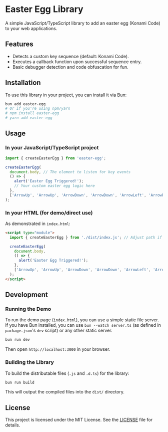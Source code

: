 # Easter Egg Library

A simple JavaScript/TypeScript library to add an easter egg (Konami Code) to your web applications.

## Features

- Detects a custom key sequence (default: Konami Code).
- Executes a callback function upon successful sequence entry.
- Basic debugger detection and code obfuscation for fun.

## Installation

To use this library in your project, you can install it via Bun:

```bash
bun add easter-egg
# Or if you're using npm/yarn
# npm install easter-egg
# yarn add easter-egg
```

## Usage

### In your JavaScript/TypeScript project

```typescript
import { createEasterEgg } from 'easter-egg';

createEasterEgg(
  document.body, // The element to listen for key events
  () => {
    alert('Easter Egg Triggered!');
    // Your custom easter egg logic here
  },
  ['ArrowUp', 'ArrowUp', 'ArrowDown', 'ArrowDown', 'ArrowLeft', 'ArrowRight', 'ArrowLeft', 'ArrowRight', 'b', 'a'] // Konami Code
);
```

### In your HTML (for demo/direct use)

As demonstrated in `index.html`:

```html
<script type="module">
  import { createEasterEgg } from './dist/index.js'; // Adjust path if necessary

  createEasterEgg(
    document.body,
    () => {
      alert('Easter Egg Triggered!');
    },
    ['ArrowUp', 'ArrowUp', 'ArrowDown', 'ArrowDown', 'ArrowLeft', 'ArrowRight', 'ArrowLeft', 'ArrowRight', 'b', 'a']
  );
</script>
```

## Development

### Running the Demo

To run the demo page (`index.html`), you can use a simple static file server. If you have Bun installed, you can use `bun --watch server.ts` (as defined in `package.json`'s `dev` script) or any other static server.

```bash
bun run dev
```

Then open `http://localhost:3000` in your browser.

### Building the Library

To build the distributable files (`.js` and `.d.ts`) for the library:

```bash
bun run build
```

This will output the compiled files into the `dist/` directory.

## License

This project is licensed under the MIT License. See the [LICENSE](LICENSE) file for details.
